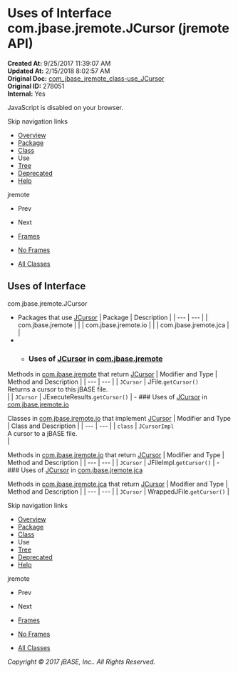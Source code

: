 # Uses of Interface com.jbase.jremote.JCursor (jremote   API)

**Created At:** 9/25/2017 11:39:07 AM  
**Updated At:** 2/15/2018 8:02:57 AM  
**Original Doc:** [com_jbase_jremote_class-use_JCursor](https://docs.jbase.com/39249-class-use/com_jbase_jremote_class-use_JCursor)  
**Original ID:** 278051  
**Internal:** Yes  

<!--<br>    try {<br>        if (location.href.indexOf('is-external=true') == -1) {<br>            parent.document.title="Uses of Interface com.jbase.jremote.JCursor (jremote   API)";<br>        }<br>    }<br>    catch(err) {<br>    }<br>//-->
JavaScript is disabled on your browser.

Skip navigation links

- [Overview](../../../../overview-summary.html)
- [Package](./../../../../jremote-api)
- [Class](./../../jcursor-%28jremote-api%29 "interface in com.jbase.jremote")
- Use
- [Tree](./../../com.jbase.jremote-class-hierarchy)
- [Deprecated](../../../../deprecated-list.html)
- [Help](../../../../help-doc.html)


jremote <br>

- Prev
- Next


- [Frames](./.)
- [No Frames](./.)


- [All Classes](../../../../allclasses-noframe.html)


<!--<br>  allClassesLink = document.getElementById("allclasses\_navbar\_top");<br>  if(window==top) {<br>    allClassesLink.style.display = "block";<br>  }<br>  else {<br>    allClassesLink.style.display = "none";<br>  }<br>  //-->

## Uses of Interface
com.jbase.jremote.JCursor

- Packages that use [JCursor](./../../jcursor-%28jremote-api%29 "interface in com.jbase.jremote") | Package | Description |
| --- | --- |
| com.jbase.jremote |   |
| com.jbase.jremote.io |   |
| com.jbase.jremote.jca |   |
- - ### Uses of [JCursor](./../../jcursor-%28jremote-api%29 "interface in com.jbase.jremote") in [com.jbase.jremote](./../../../../jremote-api)


Methods in [com.jbase.jremote](./../../../../jremote-api) that return [JCursor](./../../jcursor-%28jremote-api%29 "interface in com.jbase.jremote") | Modifier and Type | Method and Description |
| --- | --- |
| `JCursor` | JFile.`getCursor()`<br>Returns a cursor to this jBASE file.<br> |
| `JCursor` | JExecuteResults.`getCursor()`  |
    - ### Uses of [JCursor](./../../jcursor-%28jremote-api%29 "interface in com.jbase.jremote") in [com.jbase.jremote.io](./../../io/com.jbase.jremote.io-%28jremote---api%29)


Classes in [com.jbase.jremote.io](./../../io/com.jbase.jremote.io-%28jremote---api%29) that implement [JCursor](./../../jcursor-%28jremote-api%29 "interface in com.jbase.jremote") | Modifier and Type | Class and Description |
| --- | --- |
| `class` | `JCursorImpl`<br>A cursor to a jBASE file.<br> |



Methods in [com.jbase.jremote.io](./../../io/com.jbase.jremote.io-%28jremote---api%29) that return [JCursor](./../../jcursor-%28jremote-api%29 "interface in com.jbase.jremote") | Modifier and Type | Method and Description |
| --- | --- |
| `JCursor` | JFileImpl.`getCursor()`  |
    - ### Uses of [JCursor](./../../jcursor-%28jremote-api%29 "interface in com.jbase.jremote") in [com.jbase.jremote.jca](./../../jca/com.jbase.jremote.jca-%28jremote---api%29)


Methods in [com.jbase.jremote.jca](./../../jca/com.jbase.jremote.jca-%28jremote---api%29) that return [JCursor](./../../jcursor-%28jremote-api%29 "interface in com.jbase.jremote") | Modifier and Type | Method and Description |
| --- | --- |
| `JCursor` | WrappedJFile.`getCursor()`  |

Skip navigation links

- [Overview](../../../../overview-summary.html)
- [Package](./../../../../jremote-api)
- [Class](./../../jcursor-%28jremote-api%29 "interface in com.jbase.jremote")
- Use
- [Tree](./../../com.jbase.jremote-class-hierarchy)
- [Deprecated](../../../../deprecated-list.html)
- [Help](../../../../help-doc.html)


jremote <br>

- Prev
- Next


- [Frames](./.)
- [No Frames](./.)


- [All Classes](../../../../allclasses-noframe.html)


<!--<br>  allClassesLink = document.getElementById("allclasses\_navbar\_bottom");<br>  if(window==top) {<br>    allClassesLink.style.display = "block";<br>  }<br>  else {<br>    allClassesLink.style.display = "none";<br>  }<br>  //-->

*Copyright © 2017 jBASE, Inc.. All Rights Reserved.*
